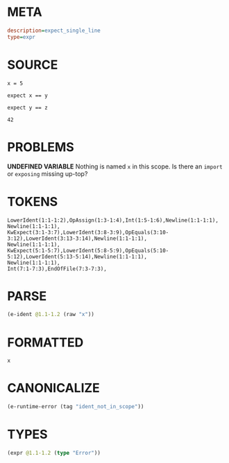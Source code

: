 # META
~~~ini
description=expect_single_line
type=expr
~~~
# SOURCE
~~~roc
x = 5

expect x == y

expect y == z

42
~~~
# PROBLEMS
**UNDEFINED VARIABLE**
Nothing is named `x` in this scope.
Is there an `import` or `exposing` missing up-top?

# TOKENS
~~~zig
LowerIdent(1:1-1:2),OpAssign(1:3-1:4),Int(1:5-1:6),Newline(1:1-1:1),
Newline(1:1-1:1),
KwExpect(3:1-3:7),LowerIdent(3:8-3:9),OpEquals(3:10-3:12),LowerIdent(3:13-3:14),Newline(1:1-1:1),
Newline(1:1-1:1),
KwExpect(5:1-5:7),LowerIdent(5:8-5:9),OpEquals(5:10-5:12),LowerIdent(5:13-5:14),Newline(1:1-1:1),
Newline(1:1-1:1),
Int(7:1-7:3),EndOfFile(7:3-7:3),
~~~
# PARSE
~~~clojure
(e-ident @1.1-1.2 (raw "x"))
~~~
# FORMATTED
~~~roc
x
~~~
# CANONICALIZE
~~~clojure
(e-runtime-error (tag "ident_not_in_scope"))
~~~
# TYPES
~~~clojure
(expr @1.1-1.2 (type "Error"))
~~~

